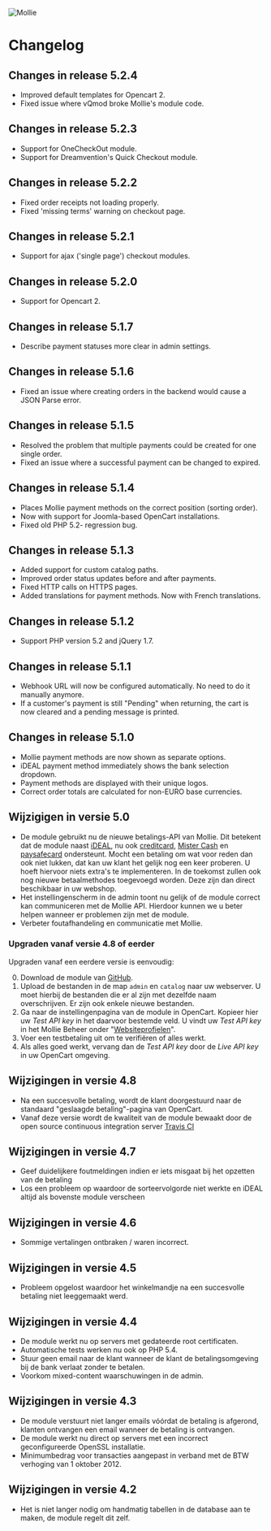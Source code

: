 ![Mollie](https://www.mollie.nl/files/Mollie-Logo-Style-Small.png)

# Changelog #

## Changes in release 5.2.4 ##
+ Improved default templates for Opencart 2.
+ Fixed issue where vQmod broke Mollie's module code.

## Changes in release 5.2.3 ##
+ Support for OneCheckOut module.
+ Support for Dreamvention's Quick Checkout module.

## Changes in release 5.2.2 ##
+ Fixed order receipts not loading properly.
+ Fixed 'missing terms' warning on checkout page.

## Changes in release 5.2.1 ##
+ Support for ajax ('single page') checkout modules.

## Changes in release 5.2.0 ##
+ Support for Opencart 2.

## Changes in release 5.1.7 ##
+ Describe payment statuses more clear in admin settings.

## Changes in release 5.1.6 ##
+ Fixed an issue where creating orders in the backend would cause a JSON Parse error.

## Changes in release 5.1.5 ##
+ Resolved the problem that multiple payments could be created for one single order.
+ Fixed an issue where a successful payment can be changed to expired.

## Changes in release 5.1.4 ##
+ Places Mollie payment methods on the correct position (sorting order).
+ Now with support for Joomla-based OpenCart installations.
+ Fixed old PHP 5.2- regression bug.

## Changes in release 5.1.3 ##
+ Added support for custom catalog paths.
+ Improved order status updates before and after payments.
+ Fixed HTTP calls on HTTPS pages.
+ Added translations for payment methods. Now with French translations.

## Changes in release 5.1.2 ##
+ Support PHP version 5.2 and jQuery 1.7.

## Changes in release 5.1.1 ##
+ Webhook URL will now be configured automatically. No need to do it manually anymore.
+ If a customer's payment is still "Pending" when returning, the cart is now cleared and a pending message is printed.

## Changes in release 5.1.0 ##
+ Mollie payment methods are now shown as separate options.
+ iDEAL payment method immediately shows the bank selection dropdown.
+ Payment methods are displayed with their unique logos.
+ Correct order totals are calculated for non-EURO base currencies.

## Wijzigigen in versie 5.0 ##
+ De module gebruikt nu de nieuwe betalings-API van Mollie. Dit betekent dat de module naast [iDEAL](https://www.mollie.nl/betaaldiensten/ideal/), nu
  ook [creditcard](https://www.mollie.nl/betaaldiensten/creditcard/), [Mister Cash](https://www.mollie.nl/betaaldiensten/mistercash/) en
  [paysafecard](https://www.mollie.nl/betaaldiensten/paysafecard/) ondersteunt. Mocht een betaling om wat voor reden dan ook niet lukken, dat kan uw
  klant het gelijk nog een keer proberen. U hoeft hiervoor niets extra's te implementeren. In de toekomst zullen ook nog nieuwe betaalmethodes
  toegevoegd worden. Deze zijn dan direct beschikbaar in uw webshop.
+ Het instellingenscherm in de admin toont nu gelijk of de module correct kan communiceren met de Mollie API. Hierdoor kunnen we u beter helpen wanneer
  er problemen zijn met de module.
+ Verbeter foutafhandeling en communicatie met Mollie.

### Upgraden vanaf versie 4.8 of eerder ###

Upgraden vanaf een eerdere versie is eenvoudig:

0. Download de module van [GitHub](https://github.com/mollie/OpenCart/releases).
0. Upload de bestanden in de map `admin` en `catalog` naar uw webserver. U moet hierbij de bestanden die er al zijn met dezelfde naam overschrijven. Er zijn ook enkele nieuwe bestanden.
0. Ga naar de instellingenpagina van de module in OpenCart. Kopieer hier uw _Test API key_ in het daarvoor bestemde veld. U vindt uw _Test API key_ in het Mollie Beheer onder "[Websiteprofielen](https://www.mollie.nl/beheer/account/profielen/)".
0. Voer een testbetaling uit om te verifiëren of alles werkt.
0. Als alles goed werkt, vervang dan de _Test API key_ door de _Live API key_ in uw OpenCart omgeving.

## Wijzigingen in versie 4.8 ##
+ Na een succesvolle betaling, wordt de klant doorgestuurd naar de standaard "geslaagde betaling"-pagina van OpenCart.
+ Vanaf deze versie wordt de kwaliteit van de module bewaakt door de open source continuous integration server [Travis CI](https://travis-ci.org/mollie/OpenCart)

## Wijzigingen in versie 4.7 ##
+ Geef duidelijkere foutmeldingen indien er iets misgaat bij het opzetten van de betaling
+ Los een probleem op waardoor de sorteervolgorde niet werkte en iDEAL altijd als bovenste module verscheen

## Wijzigingen in versie 4.6 ##
+ Sommige vertalingen ontbraken / waren incorrect.

## Wijzigingen in versie 4.5 ##
+ Probleem opgelost waardoor het winkelmandje na een succesvolle betaling niet leeggemaakt werd.

## Wijzigingen in versie 4.4 ##
+ De module werkt nu op servers met gedateerde root certificaten.
+ Automatische tests werken nu ook op PHP 5.4.
+ Stuur geen email naar de klant wanneer de klant de betalingsomgeving bij de bank verlaat zonder te betalen.
+ Voorkom mixed-content waarschuwingen in de admin.

## Wijzigingen in versie 4.3 ##
+ De module verstuurt niet langer emails vóórdat de betaling is afgerond, klanten ontvangen een email wanneer de
betaling is ontvangen.
+ De module werkt nu direct op servers met een incorrect geconfigureerde OpenSSL installatie.
+ Minimumbedrag voor transacties aangepast in verband met de BTW verhoging van 1 oktober 2012.

## Wijzigingen in versie 4.2 ##
+ Het is niet langer nodig om handmatig tabellen in de database aan te maken, de module regelt dit zelf.
